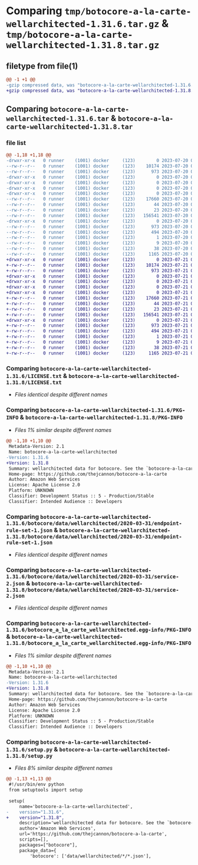 # Comparing `tmp/botocore-a-la-carte-wellarchitected-1.31.6.tar.gz` & `tmp/botocore-a-la-carte-wellarchitected-1.31.8.tar.gz`

## filetype from file(1)

```diff
@@ -1 +1 @@
-gzip compressed data, was "botocore-a-la-carte-wellarchitected-1.31.6.tar", last modified: Thu Jul 20 01:20:47 2023, max compression
+gzip compressed data, was "botocore-a-la-carte-wellarchitected-1.31.8.tar", last modified: Fri Jul 21 01:21:58 2023, max compression
```

## Comparing `botocore-a-la-carte-wellarchitected-1.31.6.tar` & `botocore-a-la-carte-wellarchitected-1.31.8.tar`

### file list

```diff
@@ -1,18 +1,18 @@
-drwxr-xr-x   0 runner    (1001) docker     (123)        0 2023-07-20 01:20:47.614935 botocore-a-la-carte-wellarchitected-1.31.6/
--rw-r--r--   0 runner    (1001) docker     (123)    10174 2023-07-20 01:20:47.000000 botocore-a-la-carte-wellarchitected-1.31.6/LICENSE.txt
--rw-r--r--   0 runner    (1001) docker     (123)      973 2023-07-20 01:20:47.614935 botocore-a-la-carte-wellarchitected-1.31.6/PKG-INFO
-drwxr-xr-x   0 runner    (1001) docker     (123)        0 2023-07-20 01:20:47.610935 botocore-a-la-carte-wellarchitected-1.31.6/botocore/
-drwxr-xr-x   0 runner    (1001) docker     (123)        0 2023-07-20 01:20:47.610935 botocore-a-la-carte-wellarchitected-1.31.6/botocore/data/
-drwxr-xr-x   0 runner    (1001) docker     (123)        0 2023-07-20 01:20:47.610935 botocore-a-la-carte-wellarchitected-1.31.6/botocore/data/wellarchitected/
-drwxr-xr-x   0 runner    (1001) docker     (123)        0 2023-07-20 01:20:47.614935 botocore-a-la-carte-wellarchitected-1.31.6/botocore/data/wellarchitected/2020-03-31/
--rw-r--r--   0 runner    (1001) docker     (123)    17660 2023-07-20 01:19:55.000000 botocore-a-la-carte-wellarchitected-1.31.6/botocore/data/wellarchitected/2020-03-31/endpoint-rule-set-1.json
--rw-r--r--   0 runner    (1001) docker     (123)       44 2023-07-20 01:19:55.000000 botocore-a-la-carte-wellarchitected-1.31.6/botocore/data/wellarchitected/2020-03-31/examples-1.json
--rw-r--r--   0 runner    (1001) docker     (123)       23 2023-07-20 01:19:55.000000 botocore-a-la-carte-wellarchitected-1.31.6/botocore/data/wellarchitected/2020-03-31/paginators-1.json
--rw-r--r--   0 runner    (1001) docker     (123)   156541 2023-07-20 01:19:55.000000 botocore-a-la-carte-wellarchitected-1.31.6/botocore/data/wellarchitected/2020-03-31/service-2.json
-drwxr-xr-x   0 runner    (1001) docker     (123)        0 2023-07-20 01:20:47.614935 botocore-a-la-carte-wellarchitected-1.31.6/botocore_a_la_carte_wellarchitected.egg-info/
--rw-r--r--   0 runner    (1001) docker     (123)      973 2023-07-20 01:20:47.000000 botocore-a-la-carte-wellarchitected-1.31.6/botocore_a_la_carte_wellarchitected.egg-info/PKG-INFO
--rw-r--r--   0 runner    (1001) docker     (123)      494 2023-07-20 01:20:47.000000 botocore-a-la-carte-wellarchitected-1.31.6/botocore_a_la_carte_wellarchitected.egg-info/SOURCES.txt
--rw-r--r--   0 runner    (1001) docker     (123)        1 2023-07-20 01:20:47.000000 botocore-a-la-carte-wellarchitected-1.31.6/botocore_a_la_carte_wellarchitected.egg-info/dependency_links.txt
--rw-r--r--   0 runner    (1001) docker     (123)        9 2023-07-20 01:20:47.000000 botocore-a-la-carte-wellarchitected-1.31.6/botocore_a_la_carte_wellarchitected.egg-info/top_level.txt
--rw-r--r--   0 runner    (1001) docker     (123)       38 2023-07-20 01:20:47.614935 botocore-a-la-carte-wellarchitected-1.31.6/setup.cfg
--rw-r--r--   0 runner    (1001) docker     (123)     1165 2023-07-20 01:20:47.000000 botocore-a-la-carte-wellarchitected-1.31.6/setup.py
+drwxr-xr-x   0 runner    (1001) docker     (123)        0 2023-07-21 01:21:58.359599 botocore-a-la-carte-wellarchitected-1.31.8/
+-rw-r--r--   0 runner    (1001) docker     (123)    10174 2023-07-21 01:21:58.000000 botocore-a-la-carte-wellarchitected-1.31.8/LICENSE.txt
+-rw-r--r--   0 runner    (1001) docker     (123)      973 2023-07-21 01:21:58.359599 botocore-a-la-carte-wellarchitected-1.31.8/PKG-INFO
+drwxr-xr-x   0 runner    (1001) docker     (123)        0 2023-07-21 01:21:58.355599 botocore-a-la-carte-wellarchitected-1.31.8/botocore/
+drwxr-xr-x   0 runner    (1001) docker     (123)        0 2023-07-21 01:21:58.355599 botocore-a-la-carte-wellarchitected-1.31.8/botocore/data/
+drwxr-xr-x   0 runner    (1001) docker     (123)        0 2023-07-21 01:21:58.355599 botocore-a-la-carte-wellarchitected-1.31.8/botocore/data/wellarchitected/
+drwxr-xr-x   0 runner    (1001) docker     (123)        0 2023-07-21 01:21:58.359599 botocore-a-la-carte-wellarchitected-1.31.8/botocore/data/wellarchitected/2020-03-31/
+-rw-r--r--   0 runner    (1001) docker     (123)    17660 2023-07-21 01:21:06.000000 botocore-a-la-carte-wellarchitected-1.31.8/botocore/data/wellarchitected/2020-03-31/endpoint-rule-set-1.json
+-rw-r--r--   0 runner    (1001) docker     (123)       44 2023-07-21 01:21:06.000000 botocore-a-la-carte-wellarchitected-1.31.8/botocore/data/wellarchitected/2020-03-31/examples-1.json
+-rw-r--r--   0 runner    (1001) docker     (123)       23 2023-07-21 01:21:06.000000 botocore-a-la-carte-wellarchitected-1.31.8/botocore/data/wellarchitected/2020-03-31/paginators-1.json
+-rw-r--r--   0 runner    (1001) docker     (123)   156541 2023-07-21 01:21:06.000000 botocore-a-la-carte-wellarchitected-1.31.8/botocore/data/wellarchitected/2020-03-31/service-2.json
+drwxr-xr-x   0 runner    (1001) docker     (123)        0 2023-07-21 01:21:58.359599 botocore-a-la-carte-wellarchitected-1.31.8/botocore_a_la_carte_wellarchitected.egg-info/
+-rw-r--r--   0 runner    (1001) docker     (123)      973 2023-07-21 01:21:58.000000 botocore-a-la-carte-wellarchitected-1.31.8/botocore_a_la_carte_wellarchitected.egg-info/PKG-INFO
+-rw-r--r--   0 runner    (1001) docker     (123)      494 2023-07-21 01:21:58.000000 botocore-a-la-carte-wellarchitected-1.31.8/botocore_a_la_carte_wellarchitected.egg-info/SOURCES.txt
+-rw-r--r--   0 runner    (1001) docker     (123)        1 2023-07-21 01:21:58.000000 botocore-a-la-carte-wellarchitected-1.31.8/botocore_a_la_carte_wellarchitected.egg-info/dependency_links.txt
+-rw-r--r--   0 runner    (1001) docker     (123)        9 2023-07-21 01:21:58.000000 botocore-a-la-carte-wellarchitected-1.31.8/botocore_a_la_carte_wellarchitected.egg-info/top_level.txt
+-rw-r--r--   0 runner    (1001) docker     (123)       38 2023-07-21 01:21:58.359599 botocore-a-la-carte-wellarchitected-1.31.8/setup.cfg
+-rw-r--r--   0 runner    (1001) docker     (123)     1165 2023-07-21 01:21:58.000000 botocore-a-la-carte-wellarchitected-1.31.8/setup.py
```

### Comparing `botocore-a-la-carte-wellarchitected-1.31.6/LICENSE.txt` & `botocore-a-la-carte-wellarchitected-1.31.8/LICENSE.txt`

 * *Files identical despite different names*

### Comparing `botocore-a-la-carte-wellarchitected-1.31.6/PKG-INFO` & `botocore-a-la-carte-wellarchitected-1.31.8/PKG-INFO`

 * *Files 1% similar despite different names*

```diff
@@ -1,10 +1,10 @@
 Metadata-Version: 2.1
 Name: botocore-a-la-carte-wellarchitected
-Version: 1.31.6
+Version: 1.31.8
 Summary: wellarchitected data for botocore. See the `botocore-a-la-carte` package for more info.
 Home-page: https://github.com/thejcannon/botocore-a-la-carte
 Author: Amazon Web Services
 License: Apache License 2.0
 Platform: UNKNOWN
 Classifier: Development Status :: 5 - Production/Stable
 Classifier: Intended Audience :: Developers
```

### Comparing `botocore-a-la-carte-wellarchitected-1.31.6/botocore/data/wellarchitected/2020-03-31/endpoint-rule-set-1.json` & `botocore-a-la-carte-wellarchitected-1.31.8/botocore/data/wellarchitected/2020-03-31/endpoint-rule-set-1.json`

 * *Files identical despite different names*

### Comparing `botocore-a-la-carte-wellarchitected-1.31.6/botocore/data/wellarchitected/2020-03-31/service-2.json` & `botocore-a-la-carte-wellarchitected-1.31.8/botocore/data/wellarchitected/2020-03-31/service-2.json`

 * *Files identical despite different names*

### Comparing `botocore-a-la-carte-wellarchitected-1.31.6/botocore_a_la_carte_wellarchitected.egg-info/PKG-INFO` & `botocore-a-la-carte-wellarchitected-1.31.8/botocore_a_la_carte_wellarchitected.egg-info/PKG-INFO`

 * *Files 1% similar despite different names*

```diff
@@ -1,10 +1,10 @@
 Metadata-Version: 2.1
 Name: botocore-a-la-carte-wellarchitected
-Version: 1.31.6
+Version: 1.31.8
 Summary: wellarchitected data for botocore. See the `botocore-a-la-carte` package for more info.
 Home-page: https://github.com/thejcannon/botocore-a-la-carte
 Author: Amazon Web Services
 License: Apache License 2.0
 Platform: UNKNOWN
 Classifier: Development Status :: 5 - Production/Stable
 Classifier: Intended Audience :: Developers
```

### Comparing `botocore-a-la-carte-wellarchitected-1.31.6/setup.py` & `botocore-a-la-carte-wellarchitected-1.31.8/setup.py`

 * *Files 8% similar despite different names*

```diff
@@ -1,13 +1,13 @@
 #!/usr/bin/env python
 from setuptools import setup
 
 setup(
     name='botocore-a-la-carte-wellarchitected',
-    version="1.31.6",
+    version="1.31.8",
     description='wellarchitected data for botocore. See the `botocore-a-la-carte` package for more info.',
     author='Amazon Web Services',
     url='https://github.com/thejcannon/botocore-a-la-carte',
     scripts=[],
     packages=["botocore"],
     package_data={
         'botocore': ['data/wellarchitected/*/*.json'],
```

